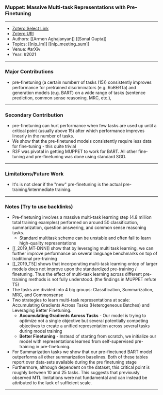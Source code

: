 ### Muppet: Massive Multi-task Representations with Pre-Finetuning
---
- [Zotero Select Link](zotero://select/groups/2480461/items/WVG9CZQP)
- [Zotero URI](https://www.zotero.org/groups/2480461/items/WVG9CZQP)
- Authors: [[Armen Aghajanyan]] [[Sonal Gupta]] 
- Topics: [[nlp_lm]] [[nlp_meeting_sum]]
- Venue: #arXiv
- Year: #2021
---
### Major Contributions
- pre-finetuning (a certain numberr of tasks (15)) consistently improves performance for pretrained discriminators (e.g. RoBERTa) and generation models (e.g. BART) on a wide range of tasks (sentence prediction, common sense reasoning, MRC, etc.),
---
### Secondary Contribution
- pre-finetuning can hurt performance when few tasks are used up until a critical point (usually above 15) after which performance improves linearly in the number of tasks.
- We show that the pre-finetuned models  consistently require less data for fine-tuning - this quite trivial
- R3F was pivotal in getting MUPPET to work for BART. All other fine-tuning and pre-finetuning was done using standard SGD.
---
### Limitations/Future Work
- It's is not clear if the "new" pre-finetuning is the actual pre-training/intermediate training.
---
### Notes (Try to use backlinks)
- Pre-finetuning involves a massive multi-task learning step (4.8 million total training examples) performed on around 50 classification, summarization, question answering, and common sense reasoning tasks.
	-  Standard multitask scheme can be unstable and often fail to learn high-quality representations
-  [[_2019_MT-DNN]] show that by leveraging multi task learning, we can further improve performance on several language benchmarks on top of traditional pre-training
-  [[_2019_T5]] shows that incorporating multi-task learning ontop of larger models does not improve upon the standardized pre-training / finetuning. Thus the effect of multi-task learning across different pre-training methods is not fully understood. (the findings in MUPPET refute T5)
-  The tasks are divided into 4 big groups: Classification, Summarization, MRC, and Commonsense
-  Two strategies to learn multi-task representations at scale: Accumulating Gradients Across Tasks (Heterogeneous Batches) and Leveraging Better Finetuning.
	-  **Accumulating Gradients Across Tasks** - Our model is trying to optimize not a single objective but several potentially competing objectives to create a unified representation across several tasks during model training
	-  **Better Finetuning** - Instead of starting from scratch, we initialize our model with representations learned from self-supervised pre-training in pre-finetuning.
-  For Summarization tasks we show that our pre-finetuned BART model outperforms all other summarization baselines. Both of these tables report over data-sets available during the pre finetuning stage
-  Furthermore, although dependent on the dataset, this critical point is roughly between 10 and 25 tasks. This suggests that previously observed MTL limitations were not fundamental and can instead be attributed to the lack of sufficient scale.
---
